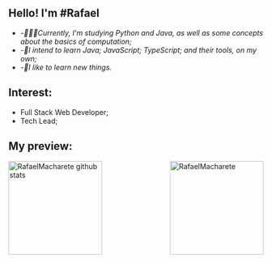 
## Hello! I'm #Rafael

-  *-👨🏽‍💻Currently, I'm studying Python and Java, as well as some concepts about the basics of computation;*
-  *-🚀I intend to learn Java; JavaScript; TypeScript; and their tools, on my own;*
-  *-🌱I like to learn new things.*

## Interest:
- Full Stack Web Developer;
- Tech Lead;
  
## My preview:
<div>
    <img align="left" height="185px"
        src="https://github-readme-streak-stats.herokuapp.com?user=rafaelMacharete&theme=react"
        alt="RafaelMacharete github stats" />
    <img align="right" height="185px"
        src="http://github-readme-stats.vercel.app/api/top-langs/?username=rafaelMacharete&layout=compact&theme=react"
        alt=RafaelMacharete github stats" />
</div>
